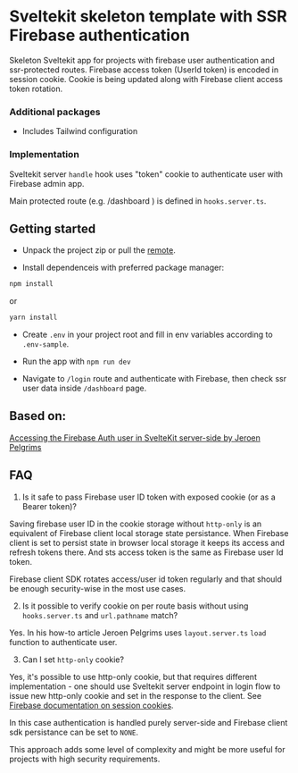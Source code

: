 # Sveltekit skeleton template with SSR Firebase authentication

Skeleton Sveltekit app for projects with firebase user authentication and ssr-protected routes.
Firebase access token (UserId token) is encoded in session cookie.
Cookie is being updated along with Firebase client access token rotation.

### Additional packages

- Includes Tailwind configuration

### Implementation

Sveltekit server `handle` hook uses "token" cookie to authenticate user with Firebase admin app.

Main protected route (e.g. /dashboard ) is defined in `hooks.server.ts`.

## Getting started


- Unpack the project zip or pull the [remote](https://github.com/vlntsolo/sveltekit-firebase-ssr-auth.git).

- Install dependenceis with preferred package manager:

```bash
npm install
```
or 
```bash
yarn install
```

- Create `.env` in your project root and fill in env variables according to `.env-sample`.

- Run the app with `npm run dev`
- Navigate to `/login` route and authenticate with Firebase, then check ssr user data inside `/dashboard` page.

## Based on:

[Accessing the Firebase Auth user in SvelteKit server-side by Jeroen Pelgrims](https://jeroenpelgrims.com/access-the-firebase-auth-user-in-sveltekit-server-side/)

## FAQ

1. Is it safe to pass Firebase user ID token with exposed cookie (or as a Bearer token)?

Saving firebase user ID in the cookie storage without `http-only` is an equivalent of Firebase client local storage state persistance.
When Firebase client is set to persist state in browser local storage it keeps its access and refresh tokens there. And sts access token is the same as Firebase user Id token.

Firebase client SDK rotates access/user id token regularly and that should be enough security-wise in the most use cases.

2. Is it possible to verify cookie on per route basis without using `hooks.server.ts` and `url.pathname` match?

Yes. In his how-to article Jeroen Pelgrims uses `layout.server.ts` `load` function to authenticate user.

3. Can I set `http-only` cookie?

Yes, it's possible to use http-only cookie, but that requires different implementation - one should use Sveltekit server endpoint in login flow to issue new http-only cookie and set in the response to the client. See [Firebase documentation on session cookies](https://firebase.google.com/docs/auth/admin/manage-cookies).

In this case authentication is handled purely server-side and Firebase client sdk persistance can be set to `NONE`.

This approach adds some level of complexity and might be more useful for projects with high security requirements. 



